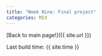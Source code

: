 ```yaml
---
title: "Week Nine: Final project"
categories: MIX
---
```


[Back to main page!]({{ site.url }})

Last build time: {{ site.time }}
